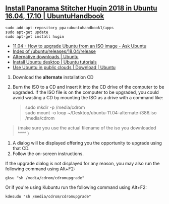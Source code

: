 ## [Install Panorama Stitcher Hugin 2018 in Ubuntu 16.04, 17.10 | UbuntuHandbook](http://ubuntuhandbook.org/index.php/2018/02/install-panorama-stitcher-hugin-2018-in-ubuntu-16-04-17-10/)

```
sudo add-apt-repository ppa:ubuntuhandbook1/apps
sudo apt-get update
sudo apt-get install hugin
```

* [11.04 - How to upgrade Ubuntu from an ISO image - Ask Ubuntu](https://askubuntu.com/questions/39105/how-to-upgrade-ubuntu-from-an-iso-image)
* [Index of /ubuntu/releases/18.04/release](http://cdimage.ubuntu.com/ubuntu/releases/18.04/release/)
* [Alternative downloads | Ubuntu](https://www.ubuntu.com/download/alternative-downloads)
* [Install Ubuntu desktop | Ubuntu tutorials](https://tutorials.ubuntu.com/tutorial/tutorial-install-ubuntu-desktop?_ga=2.145885684.1321330805.1538438786-830878228.1538438786)
* [Use Ubuntu in public clouds | Download | Ubuntu](https://www.ubuntu.com/download/cloud)


1. Download the **alternate** installation CD
1. Burn the ISO to a CD and insert it into the CD drive of the computer to be upgraded. If the ISO file is on the computer to be upgraded, you could avoid wasting a CD by mounting the ISO as a drive with a command like:

    > sudo mkdir -p /media/cdrom  
    sudo mount -o loop ~/Desktop/ubuntu-11.04-alternate-i386.iso /media/cdrom
    

> (make sure you use the actual filename of the iso you downloaded ^^^^ )

1. A dialog will be displayed offering you the opportunity to upgrade using that CD.
1. Follow the on-screen instructions.

If the upgrade dialog is not displayed for any reason, you may also run the following command using Alt+F2: 

    gksu "sh /media/cdrom/cdromupgrade"
    

Or if you're using Kubuntu run the following command using Alt+F2: 

    kdesudo "sh /media/cdrom/cdromupgrade"
    

